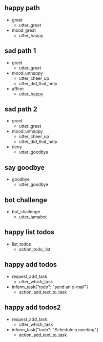 ## happy path
* greet
  - utter_greet
* mood_great
  - utter_happy

## sad path 1
* greet
  - utter_greet
* mood_unhappy
  - utter_cheer_up
  - utter_did_that_help
* affirm
  - utter_happy

## sad path 2
* greet
  - utter_greet
* mood_unhappy
  - utter_cheer_up
  - utter_did_that_help
* deny
  - utter_goodbye

## say goodbye
* goodbye
  - utter_goodbye

## bot challenge
* bot_challenge
  - utter_iamabot

## happy list todos
* list_todos
  - action_todo_list
  
## happy add todos
* request_add_task
  - utter_which_task
* inform_task{"todo": "send an e-mail"}
  - action_add_text_to_task
  
## happy add todos2
* request_add_task
  - utter_which_task
* inform_task{"todo": "Schedule a meeting"}
  - action_add_text_to_task
